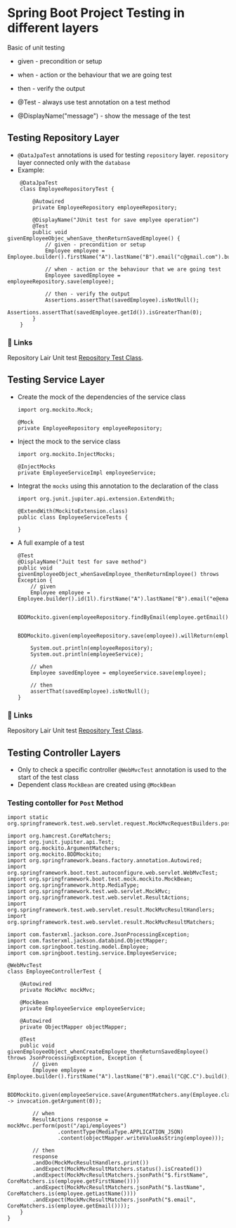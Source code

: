 # Spring Boot Project Testing in different layers
Basic of unit testing

- given - precondition or setup
- when - action or the behaviour that we are going test
- then - verify the output

- @Test - always use test annotation on a test method
- @DisplayName("message") - show the message of the test
## Testing Repository Layer
- `@DataJpaTest` annotations is used for testing `repository` layer. `repository` layer connected only with the `database`
- Example:
```
	@DataJpaTest
	class EmployeeRepositoryTest {
	
		@Autowired
		private EmployeeRepository employeeRepository;
	
		@DisplayName("JUnit test for save emplyee operation")
		@Test
		public void givenEmployeeObjec_whenSave_thenReturnSavedEmployee() {
			// given - precondition or setup
			Employee employee = Employee.builder().firstName("A").lastName("B").email("c@gmail.com").build();
			
			// when - action or the behaviour that we are going test
			Employee savedEmployee = employeeRepository.save(employee);
			
			// then - verify the output
			Assertions.assertThat(savedEmployee).isNotNull();
			Assertions.assertThat(savedEmployee.getId()).isGreaterThan(0);
		}
	}

```
### 🔗 Links
Repository Lair Unit test [Repository Test Class](https://github.com/habibur-rahman-swe/JavaUnitTesting/blob/spring-boot-app-testing/src/test/java/com/springboot/testing/repository/EmployeeRepositoryTest.java).

## Testing Service Layer
-	Create the mock of the dependencies of the service class 
	``` 
	import org.mockito.Mock;

	@Mock
	private EmployeeRepository employeeRepository;
	```

-	Inject the mock to the service class

	```
	import org.mockito.InjectMocks;

	@InjectMocks
	private EmployeeServiceImpl employeeService;
	```	
-	Integrat the `mocks` using this annotation to the declaration of the class
	```
	import org.junit.jupiter.api.extension.ExtendWith;

	@ExtendWith(MockitoExtension.class)
	public class EmployeeServiceTests {
	
	}
	```

- A full example of a test
	```
	@Test
	@DisplayName("Juit test for save method")
	public void givenEmployeeObject_whenSaveEmployee_thenReturnEmployee() throws Exception {
		// given
		Employee employee = Employee.builder().id(1l).firstName("A").lastName("B").email("e@email.com").build();

		BDDMockito.given(employeeRepository.findByEmail(employee.getEmail())).willReturn(Optional.empty());

		BDDMockito.given(employeeRepository.save(employee)).willReturn(employee);

		System.out.println(employeeRepository);
		System.out.println(employeeService);
		
		// when
		Employee savedEmployee = employeeService.save(employee);

		// then
		assertThat(savedEmployee).isNotNull();
	}
	```
### 🔗 Links
Repository Lair Unit test [Repository Test Class](https://github.com/habibur-rahman-swe/JavaUnitTesting/blob/spring-boot-app-testing/src/test/java/com/springboot/testing/repository/EmployeeServiceTests.java).


## Testing Controller Layers
-	Only to check a specific controller `@WebMvcTest` annotation is used to the start of the test class
- Dependent class `MockBean` are created using `@MockBean`

### Testing contoller for `Post` Method 
```
import static org.springframework.test.web.servlet.request.MockMvcRequestBuilders.post;

import org.hamcrest.CoreMatchers;
import org.junit.jupiter.api.Test;
import org.mockito.ArgumentMatchers;
import org.mockito.BDDMockito;
import org.springframework.beans.factory.annotation.Autowired;
import org.springframework.boot.test.autoconfigure.web.servlet.WebMvcTest;
import org.springframework.boot.test.mock.mockito.MockBean;
import org.springframework.http.MediaType;
import org.springframework.test.web.servlet.MockMvc;
import org.springframework.test.web.servlet.ResultActions;
import org.springframework.test.web.servlet.result.MockMvcResultHandlers;
import org.springframework.test.web.servlet.result.MockMvcResultMatchers;

import com.fasterxml.jackson.core.JsonProcessingException;
import com.fasterxml.jackson.databind.ObjectMapper;
import com.springboot.testing.model.Employee;
import com.springboot.testing.service.EmployeeService;

@WebMvcTest
class EmployeeControllerTest {

	@Autowired
	private MockMvc mockMvc;

	@MockBean
	private EmployeeService employeeService;

	@Autowired
	private ObjectMapper objectMapper;

	@Test
	public void givenEmployeeObject_whenCreateEmployee_thenReturnSavedEmployee() throws JsonProcessingException, Exception {
		// given
		Employee employee = Employee.builder().firstName("A").lastName("B").email("C@C.C").build();
		
		BDDMockito.given(employeeService.save(ArgumentMatchers.any(Employee.class))).willAnswer((invocation) -> invocation.getArgument(0));
		
		// when 
		ResultActions response = mockMvc.perform(post("/api/employees")
				.contentType(MediaType.APPLICATION_JSON)
				.content(objectMapper.writeValueAsString(employee)));
		
		// then
		response
		.andDo(MockMvcResultHandlers.print())
		.andExpect(MockMvcResultMatchers.status().isCreated())
		.andExpect(MockMvcResultMatchers.jsonPath("$.firstName", CoreMatchers.is(employee.getFirstName())))
		.andExpect(MockMvcResultMatchers.jsonPath("$.lastName", CoreMatchers.is(employee.getLastName())))
		.andExpect(MockMvcResultMatchers.jsonPath("$.email", CoreMatchers.is(employee.getEmail())));
	}
}

```